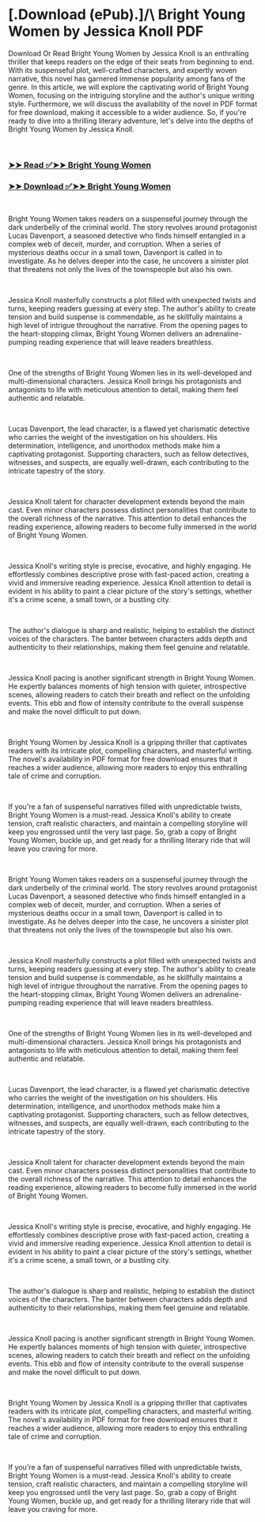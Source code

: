 # [.Download (ePub).]/\ Bright Young Women by Jessica Knoll PDF

<p>Download Or Read Bright Young Women by Jessica Knoll is an enthralling thriller that keeps readers on the edge of their seats from beginning to end. With its suspenseful plot, well-crafted characters, and expertly woven narrative, this novel has garnered immense popularity among fans of the genre. In this article, we will explore the captivating world of Bright Young Women, focusing on the intriguing storyline and the author's unique writing style. Furthermore, we will discuss the availability of the novel in PDF format for free download, making it accessible to a wider audience. So, if you're ready to dive into a thrilling literary adventure, let's delve into the depths of Bright Young Women by Jessica Knoll.</p>
<p>&nbsp;</p>

### [➤➤ Read ✅➤➤ Bright Young Women](https://pdf2worldwide.blogspot.com/id/101124639)

### [➤➤ Download ✅➤➤ Bright Young Women](https://pdf2worldwide.blogspot.com/id/101124639)

<p>&nbsp;</p>
<p>Bright Young Women takes readers on a suspenseful journey through the dark underbelly of the criminal world. The story revolves around protagonist Lucas Davenport, a seasoned detective who finds himself entangled in a complex web of deceit, murder, and corruption. When a series of mysterious deaths occur in a small town, Davenport is called in to investigate. As he delves deeper into the case, he uncovers a sinister plot that threatens not only the lives of the townspeople but also his own.</p>
<p>&nbsp;</p>
<p>Jessica Knoll masterfully constructs a plot filled with unexpected twists and turns, keeping readers guessing at every step. The author's ability to create tension and build suspense is commendable, as he skillfully maintains a high level of intrigue throughout the narrative. From the opening pages to the heart-stopping climax, Bright Young Women delivers an adrenaline-pumping reading experience that will leave readers breathless.</p>
<p>&nbsp;</p>
<p>One of the strengths of Bright Young Women lies in its well-developed and multi-dimensional characters. Jessica Knoll brings his protagonists and antagonists to life with meticulous attention to detail, making them feel authentic and relatable.</p>
<p>&nbsp;</p>
<p>Lucas Davenport, the lead character, is a flawed yet charismatic detective who carries the weight of the investigation on his shoulders. His determination, intelligence, and unorthodox methods make him a captivating protagonist. Supporting characters, such as fellow detectives, witnesses, and suspects, are equally well-drawn, each contributing to the intricate tapestry of the story.</p>
<p>&nbsp;</p>
<p>Jessica Knoll talent for character development extends beyond the main cast. Even minor characters possess distinct personalities that contribute to the overall richness of the narrative. This attention to detail enhances the reading experience, allowing readers to become fully immersed in the world of Bright Young Women.</p>
<p>&nbsp;</p>
<p>Jessica Knoll's writing style is precise, evocative, and highly engaging. He effortlessly combines descriptive prose with fast-paced action, creating a vivid and immersive reading experience. Jessica Knoll attention to detail is evident in his ability to paint a clear picture of the story's settings, whether it's a crime scene, a small town, or a bustling city.</p>
<p>&nbsp;</p>
<p>The author's dialogue is sharp and realistic, helping to establish the distinct voices of the characters. The banter between characters adds depth and authenticity to their relationships, making them feel genuine and relatable.</p>
<p>&nbsp;</p>
<p>Jessica Knoll pacing is another significant strength in Bright Young Women. He expertly balances moments of high tension with quieter, introspective scenes, allowing readers to catch their breath and reflect on the unfolding events. This ebb and flow of intensity contribute to the overall suspense and make the novel difficult to put down.</p>
<p>&nbsp;</p>
<p>Bright Young Women by Jessica Knoll is a gripping thriller that captivates readers with its intricate plot, compelling characters, and masterful writing. The novel's availability in PDF format for free download ensures that it reaches a wider audience, allowing more readers to enjoy this enthralling tale of crime and corruption.</p>
<p>&nbsp;</p>
<p>If you're a fan of suspenseful narratives filled with unpredictable twists, Bright Young Women is a must-read. Jessica Knoll's ability to create tension, craft realistic characters, and maintain a compelling storyline will keep you engrossed until the very last page. So, grab a copy of Bright Young Women, buckle up, and get ready for a thrilling literary ride that will leave you craving for more.</p>
<p>&nbsp;</p>
<p>Bright Young Women takes readers on a suspenseful journey through the dark underbelly of the criminal world. The story revolves around protagonist Lucas Davenport, a seasoned detective who finds himself entangled in a complex web of deceit, murder, and corruption. When a series of mysterious deaths occur in a small town, Davenport is called in to investigate. As he delves deeper into the case, he uncovers a sinister plot that threatens not only the lives of the townspeople but also his own.</p>
<p>&nbsp;</p>
<p>Jessica Knoll masterfully constructs a plot filled with unexpected twists and turns, keeping readers guessing at every step. The author's ability to create tension and build suspense is commendable, as he skillfully maintains a high level of intrigue throughout the narrative. From the opening pages to the heart-stopping climax, Bright Young Women delivers an adrenaline-pumping reading experience that will leave readers breathless.</p>
<p>&nbsp;</p>
<p>One of the strengths of Bright Young Women lies in its well-developed and multi-dimensional characters. Jessica Knoll brings his protagonists and antagonists to life with meticulous attention to detail, making them feel authentic and relatable.</p>
<p>&nbsp;</p>
<p>Lucas Davenport, the lead character, is a flawed yet charismatic detective who carries the weight of the investigation on his shoulders. His determination, intelligence, and unorthodox methods make him a captivating protagonist. Supporting characters, such as fellow detectives, witnesses, and suspects, are equally well-drawn, each contributing to the intricate tapestry of the story.</p>
<p>&nbsp;</p>
<p>Jessica Knoll talent for character development extends beyond the main cast. Even minor characters possess distinct personalities that contribute to the overall richness of the narrative. This attention to detail enhances the reading experience, allowing readers to become fully immersed in the world of Bright Young Women.</p>
<p>&nbsp;</p>
<p>Jessica Knoll's writing style is precise, evocative, and highly engaging. He effortlessly combines descriptive prose with fast-paced action, creating a vivid and immersive reading experience. Jessica Knoll attention to detail is evident in his ability to paint a clear picture of the story's settings, whether it's a crime scene, a small town, or a bustling city.</p>
<p>&nbsp;</p>
<p>The author's dialogue is sharp and realistic, helping to establish the distinct voices of the characters. The banter between characters adds depth and authenticity to their relationships, making them feel genuine and relatable.</p>
<p>&nbsp;</p>
<p>Jessica Knoll pacing is another significant strength in Bright Young Women. He expertly balances moments of high tension with quieter, introspective scenes, allowing readers to catch their breath and reflect on the unfolding events. This ebb and flow of intensity contribute to the overall suspense and make the novel difficult to put down.</p>
<p>&nbsp;</p>
<p>Bright Young Women by Jessica Knoll is a gripping thriller that captivates readers with its intricate plot, compelling characters, and masterful writing. The novel's availability in PDF format for free download ensures that it reaches a wider audience, allowing more readers to enjoy this enthralling tale of crime and corruption.</p>
<p>&nbsp;</p>
<p>If you're a fan of suspenseful narratives filled with unpredictable twists, Bright Young Women is a must-read. Jessica Knoll's ability to create tension, craft realistic characters, and maintain a compelling storyline will keep you engrossed until the very last page. So, grab a copy of Bright Young Women, buckle up, and get ready for a thrilling literary ride that will leave you craving for more.</p>
<p>&nbsp;</p>
